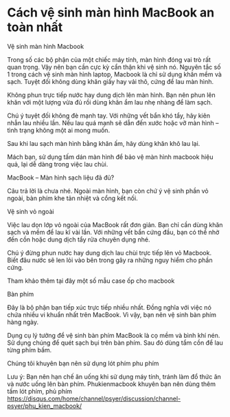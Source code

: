 # Cách vệ sinh màn hình MacBook an toàn nhất
Vệ sinh màn hình Macbook 

Trong số các bộ phận của một chiếc máy tính, màn hình đóng vai trò rất quan trọng. Vậy nên bạn cần cực kỳ cẩn thận khi vệ sinh nó. Nguyên tắc số 1 trong cách vệ sinh màn hình laptop, Macbook  là chỉ sử dụng khăn mềm và sạch. Tuyệt đối không dùng khăn giấy hay vải thô, cứng để lau màn hình.

Không phun trực tiếp nước hay dung dịch lên màn hình. Bạn nên phun lên khăn với một lượng vừa đủ rồi dùng khăn ẩm lau nhẹ nhàng để làm sạch.

Chú ý tuyệt đối không đè mạnh tay. Với những vết bẩn khó tẩy, hãy kiên nhẫn lau nhiều lần. Nếu lau quá mạnh sẽ dẫn đến xước hoặc vỡ màn hình – tình trạng không một ai mong muốn.

Sau khi lau sạch màn hình bằng khăn ấm, hãy dùng khăn khô lau lại.

Mách bạn, sử dụng tấm dán màn hình để bảo vệ màn hình macbook hiệu quả, lại dễ dàng trong việc lau chùi.


MacBook – Màn hình sạch liệu đã đủ?

Câu trả lời là chưa nhé. Ngoài màn hình, bạn còn chứ ý vệ sinh phần vỏ ngoài, bàn phím  khe tản nhiệt và cổng kết nối.

Vệ sinh vỏ ngoài

Việc lau dọn lớp vỏ ngoài của MacBook rất đơn giản. Bạn chỉ cần dùng khăn sạch và mềm để lau kĩ vài lần. Với những vết bẩn cứng đầu, bạn có thể nhờ đến cồn hoặc dung dịch tẩy rửa chuyên dụng nhé.

Chú ý đừng phun nước hay dung dịch lau chùi trực tiếp lên vỏ Macbook. Biết đâu nước sẽ len lỏi vào bên trong gây ra những nguy hiểm cho phần cứng.

Tham khảo thêm tại đây một số mẫu case ốp cho macbook 
 

Bàn phím

Đây là bộ phận bạn tiếp xúc trực tiếp nhiều nhất. Đồng nghĩa với việc nó chứa nhiều vi khuẩn nhất trên MacBook. Vì vậy, bạn nên vệ sinh bàn phím hàng ngày.

Dụng cụ lý tưởng để vệ sinh bàn phím MacBook là cọ mềm và bình khí nén. Sử dụng chúng để quét sạch bụi trên bàn phím. Sau đó dùng tẩm cồn để lau từng phím bấm.

Chúng tôi khuyên bạn nên sử dụng lót phím phu phím

Lưu ý: Bạn nên hạn chế ăn uống khi sử dụng máy tính, tránh làm đổ thức ăn và nước uống lên bàn phím. Phukienmacbook khuyên bạn nên dùng thêm tấm lót phím, phủ phím
https://disqus.com/home/channel/psyer/discussion/channel-psyer/phu_kien_macbook/
